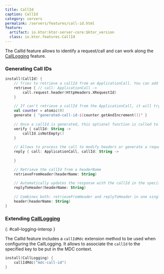 ```yaml
---
title: CallId
caption: CallId
category: servers
permalink: /servers/features/call-id.html
feature:
  artifact: io.ktor:ktor-server-core:$ktor_version
  class: io.ktor.features.CallId
---
```


The CallId feature allows to identify a request/call and can work along the [CallLogging](/servers/features/call-logging.html) feature.

### Generating Call IDs 

```kotlin
install(CallId) {
    // Tries to retrieve a callId from an ApplicationCall. You can add several retrievers and all will be executed coalescing until one of them is not null.  
    retrieve { // call: ApplicationCall ->
        call.request.header(HttpHeaders.XRequestId)
    }
    
    // If can't retrieve a callId from the ApplicationCall, it will try the generate blocks coalescing until one of them is not null.
    val counter = atomic(0)
    generate { "generated-call-id-${counter.getAndIncrement()}" }
    
    // Once a callId is generated, this optional function is called to verify if the retrieved or generated callId String is valid. 
    verify { callId: String ->
        callId.isNotEmpty()
    }
    
    // Allows to process the call to modify headers or generate a request from the callId
    reply { call: ApplicationCall, callId: String ->
    
    }

    // Retrieve the callId from a headerName
    retrieveFromHeader(headerName: String)
    
    // Automatically updates the response with the callId in the specified headerName
    replyToHeader(headerName: String)
    
    // Combines both: retrieveFromHeader and replyToHeader in one single call
    header(headerName: String)
}
```

### Extending [CallLogging](/servers/features/call-logging.html)
{: #call-logging-interop }

The CallId feature includes a `callIdMdc` extension method to be used when configuring the CallLogging.
It allows to associate the `callId` to the specified key to be put in the MDC context. 

```kotlin
install(CallLogging) {
    callIdMdc("mdc-call-id")
}
```
